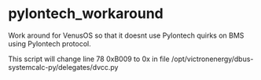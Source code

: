 # pylontech_workaround
Work around for VenusOS so that it doesnt use Pylontech quirks on BMS using Pylontech protocol.


This script will change line 78  0xB009 to 0x in file
/opt/victronenergy/dbus-systemcalc-py/delegates/dvcc.py




